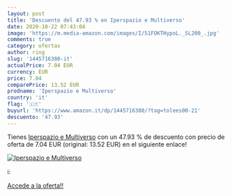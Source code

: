 ```yaml
---
layout: post
title: 'Descuento del 47.93 % en Iperspazio e Multiverso'
date: 2020-10-22 07:43:04
image: 'https://m.media-amazon.com/images/I/51FOKTHypoL._SL200_.jpg'
comments: true
category: ofertas
author: ring
slug: '1445716380-it'
actualPrice: 7.04 EUR
currency: EUR
price: 7.04
comparePrice: 13.52 EUR
prodname: 'Iperspazio e Multiverso'
country: 'it'
flag: '🇮🇹'
buyurl: 'https://www.amazon.it/dp/1445716380/?tag=tolees00-21'
descuento: '47.93'
---
```


Tienes [Iperspazio e Multiverso](https://www.amazon.it/dp/1445716380/?tag=tolees00-21) con un 47.93 % de descuento con precio de oferta de 7.04 EUR (original: 13.52 EUR) en el siguiente enlace!

[![Iperspazio e Multiverso](https://m.media-amazon.com/images/I/51FOKTHypoL._SL200_.jpg)](https://www.amazon.it/dp/1445716380/?tag=tolees00-21)

ℹ️:


[Accede a la oferta!!](https://www.amazon.it/dp/1445716380/?tag=tolees00-21)
